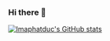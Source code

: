 ### Hi there 👋

[![Imaphatduc's GitHub stats](https://github-readme-stats.vercel.app/api?username=imaphatduc&count_private=true&show_icons=true)](https://github.com/imaphatduc/cubecubed)
